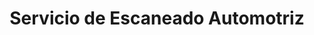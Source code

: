 ---
title: "Servicio de Escaneado Automotriz"
url: /santa-cruz-de-la-sierra/servicio-de-escaneado-automotriz/
shop: reparación de automóviles
---